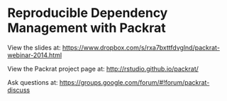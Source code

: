 # Reproducible Dependency Management with Packrat

View the slides at: https://www.dropbox.com/s/rxa7bxttfdvglnd/packrat-webinar-2014.html

View the Packrat project page at: http://rstudio.github.io/packrat/

Ask questions at: https://groups.google.com/forum/#!forum/packrat-discuss

